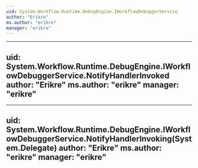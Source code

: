 ```yaml
---
uid: System.Workflow.Runtime.DebugEngine.IWorkflowDebuggerService
author: "Erikre"
ms.author: "erikre"
manager: "erikre"
---
```


---
uid: System.Workflow.Runtime.DebugEngine.IWorkflowDebuggerService.NotifyHandlerInvoked
author: "Erikre"
ms.author: "erikre"
manager: "erikre"
---

---
uid: System.Workflow.Runtime.DebugEngine.IWorkflowDebuggerService.NotifyHandlerInvoking(System.Delegate)
author: "Erikre"
ms.author: "erikre"
manager: "erikre"
---
